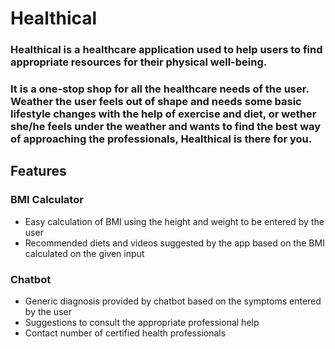 # Healthical

### Healthical is a healthcare application used to help users to find appropriate resources for their physical well-being.
### It is a one-stop shop for all the healthcare needs of the user. Weather the user feels out of shape and needs some basic lifestyle changes with the help of exercise and diet, or wether she/he feels under the weather and wants to find the best way of approaching the professionals, Healthical is there for you. 
Features
------
### BMI Calculator
* Easy calculation of BMI using the height and weight to be entered by the user
* Recommended diets and videos suggested by the app based on the BMI calculated on the given input
### Chatbot
* Generic diagnosis provided by chatbot based on the symptoms entered by the user
* Suggestions to consult the appropriate professional help
* Contact number of certified health professionals 
